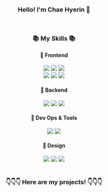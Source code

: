 <div align="center">
  <h3><strong>Hello! I'm Chae Hyerin 🦥</strong></h3>

  <br/>
  <h3>📚 My Skills 📚</h3>
  
  <h4>📕 Frontend</h4>
  <img src="https://img.shields.io/badge/html5-E34F26?style=for-the-badge&logo=html5&logoColor=white"/>
  <img src="https://img.shields.io/badge/css3-1572B6?style=for-the-badge&logo=css3&logoColor=white"/>
  <img src="https://img.shields.io/badge/javascript-F7DF1E?style=for-the-badge&logo=javascript&logoColor=black"/>
  <br/>
  <img src="https://img.shields.io/badge/jquery-0769AD?style=for-the-badge&logo=jquery&logoColor=black"/>
  <img src="https://img.shields.io/badge/react-61DAFB?style=for-the-badge&logo=react&logoColor=black"/>
  <img src="https://img.shields.io/badge/typescript-3178C6?style=for-the-badge&logo=typescript&logoColor=black"/>
  
  <br/>
  <h4>📘 Backend</h4>
 
  <img src="https://img.shields.io/badge/node.js-339933?style=for-the-badge&logo=node.js&logoColor=white"/>
  <img src="https://img.shields.io/badge/express-000000?style=for-the-badge&logo=express&logoColor=white"/>
  <img src="https://img.shields.io/badge/firebase-FFCA28?style=for-the-badge&logo=firebase&logoColor=white"/>

 <br/>
  <h4>📙 Dev Ops & Tools</h4>
  
  <img src="https://img.shields.io/badge/git-F05032?style=for-the-badge&logo=git&logoColor=white"/>
  <img src="https://img.shields.io/badge/github-181717?style=for-the-badge&logo=github&logoColor=white"/>
  
  <br/>
  <h4>📗 Design</h4>
  <img src="https://img.shields.io/badge/adobephotoshop-31A8FF?style=for-the-badge&logo=adobephotoshop&logoColor=white"/>
  <img src="https://img.shields.io/badge/adobeillustrator-FF9A00?style=for-the-badge&logo=adobeillustrator&logoColor=white"/>
  <img src="https://img.shields.io/badge/figma-F24E1E?style=for-the-badge&logo=figma&logoColor=white"/>
 
  <br/>
  <br/>

  <h3>👇👇👇 Here are my projects! 👇👇👇</h3>

</div>

